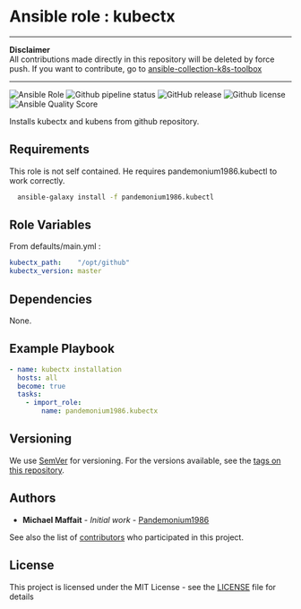 # Ansible role : kubectx

* * *

**Disclaimer**  
All contributions made directly in this repository will be deleted by force push. If you want to contribute, go to [ansible-collection-k8s-toolbox](https://github.com/Pandemonium1986/ansible-collection-k8s-toolbox)

* * *

![Ansible Role](https://img.shields.io/ansible/role/51012?logo=ansible)
![Github pipeline status](https://github.com/Pandemonium1986/ansible-role-kubectx/workflows/Molecule:%20Github%20actions%20pipeline/badge.svg)
![GitHub release](https://img.shields.io/github/release/Pandemonium1986/ansible-role-kubectx.svg?logo=github)
![Github license](https://img.shields.io/github/license/Pandemonium1986/ansible-role-kubectx.svg?logo=github)
![Ansible Quality Score](https://img.shields.io/ansible/quality/51012?logo=ansible)

Installs kubectx and kubens from github repository.

## Requirements

This role is not self contained. He requires pandemonium1986.kubectl to work correctly.

```sh
  ansible-galaxy install -f pandemonium1986.kubectl
```

## Role Variables

From defaults/main.yml :

```yaml
kubectx_path:    "/opt/github"
kubectx_version: master
```

## Dependencies

None.

## Example Playbook

```yaml
- name: kubectx installation
  hosts: all
  become: true
  tasks:
    - import_role:
        name: pandemonium1986.kubectx
```

## Versioning

We use [SemVer](http://semver.org/) for versioning. For the versions available, see the [tags on this repository](https://github.com/Pandemonium1986/ansible-role-kubectx/tags).

## Authors

-   **Michael Maffait** - _Initial work_ - [Pandemonium1986](https://github.com/Pandemonium1986)

See also the list of [contributors](https://github.com/your/project/contributors) who participated in this project.

## License

This project is licensed under the MIT License - see the [LICENSE](./LICENSE) file for details

